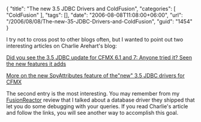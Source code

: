 {
	"title": "The new 3.5 JDBC Drivers and ColdFusion",
	"categories": [
		"ColdFusion"
	],
	"tags": [],
	"date": "2006-08-08T11:08:00+06:00",
	"url": "/2006/08/08/The-new-35-JDBC-Drivers-and-ColdFusion",
	"guid": "1454"
}

I try not to cross post to other blogs often, but I wanted to point out two interesting articles on Charlie Arehart's blog:

<a href="http://carehart.org/blog/client/index.cfm/2006/8/8/jdbc3.5_update">Did you see the 3.5 JDBC update for CFMX 6.1 and 7: Anyone tried it? Seen the new features it adds</a>

<a href="http://carehart.org/blog/client/index.cfm/2006/8/8/spy_jdbc_tool">More on the new SpyAttributes feature of the"new" 3.5 JDBC drivers for CFMX</a>

The second entry is the most interesting. You may remember from my <a href="http://ray.camdenfamily.com/index.cfm/2006/6/21/Review-FusionReactor-2-Beta">FusionReactor</a> review that I talked about a database driver they shipped that let you do some debugging with your queries. If you read Charlie's article and follow the links, you will see another way to accomplish this goal.
